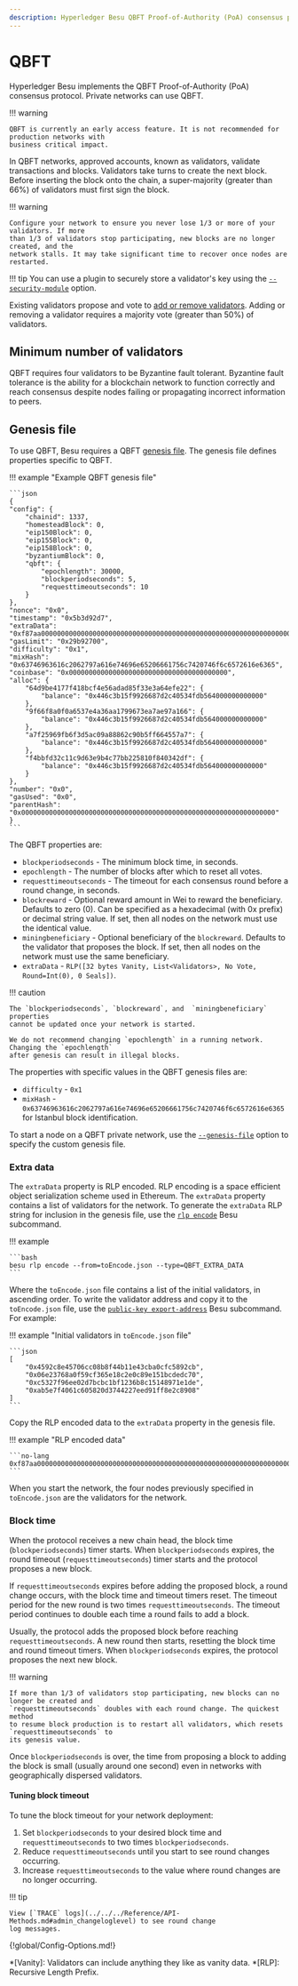 ```yaml
---
description: Hyperledger Besu QBFT Proof-of-Authority (PoA) consensus protocol implementation
---
```


# QBFT

Hyperledger Besu implements the QBFT Proof-of-Authority (PoA) consensus protocol. Private networks
can use QBFT.

!!! warning

    QBFT is currently an early access feature. It is not recommended for production networks with
    business critical impact.

In QBFT networks, approved accounts, known as validators, validate transactions and blocks.
Validators take turns to create the next block. Before inserting the block onto the chain, a
super-majority (greater than 66%) of validators must first sign the block.

!!! warning

    Configure your network to ensure you never lose 1/3 or more of your validators. If more
    than 1/3 of validators stop participating, new blocks are no longer created, and the
    network stalls. It may take significant time to recover once nodes are restarted.

!!! tip
    You can use a plugin to securely store a validator's key using the
    [`--security-module`](../../../Reference/CLI/CLI-Syntax.md#security-module) option.

Existing validators propose and vote to
[add or remove validators](Add-Validators.md#qbft). Adding or removing a validator
requires a majority vote (greater than 50%) of validators.

## Minimum number of validators

QBFT requires four validators to be Byzantine fault tolerant. Byzantine fault tolerance is the
ability for a blockchain network to function correctly and reach consensus despite nodes failing or
propagating incorrect information to peers.

## Genesis file

To use QBFT, Besu requires a QBFT [genesis file](../Genesis-File.md). The genesis file defines properties
specific to QBFT.

!!! example "Example QBFT genesis file"

    ```json
    {
    "config": {
        "chainid": 1337,
        "homesteadBlock": 0,
        "eip150Block": 0,
        "eip155Block": 0,
        "eip158Block": 0,
        "byzantiumBlock": 0,
        "qbft": {
            "epochlength": 30000,
            "blockperiodseconds": 5,
            "requesttimeoutseconds": 10
        }
    },
    "nonce": "0x0",
    "timestamp": "0x5b3d92d7",
    "extraData": "0xf87aa00000000000000000000000000000000000000000000000000000000000000000f8549464a702e6263b7297a96638cac6ae65e6541f4169943923390ad55e90c237593b3b0e401f3b08a0318594aefdb9a738c9f433e5b6b212a6d62f6370c2f69294c7eeb9a4e00ce683cf93039b212648e01c6c6b78c080c0",
    "gasLimit": "0x29b92700",
    "difficulty": "0x1",
    "mixHash": "0x63746963616c2062797a616e74696e65206661756c7420746f6c6572616e6365",
    "coinbase": "0x0000000000000000000000000000000000000000",
    "alloc": {
        "64d9be4177f418bcf4e56adad85f33e3a64efe22": {
            "balance": "0x446c3b15f9926687d2c40534fdb564000000000000"
        },
        "9f66f8a0f0a6537e4a36aa1799673ea7ae97a166": {
            "balance": "0x446c3b15f9926687d2c40534fdb564000000000000"
        },
        "a7f25969fb6f3d5ac09a88862c90b5ff664557a7": {
            "balance": "0x446c3b15f9926687d2c40534fdb564000000000000"
        },
        "f4bbfd32c11c9d63e9b4c77bb225810f840342df": {
            "balance": "0x446c3b15f9926687d2c40534fdb564000000000000"
        }
    },
    "number": "0x0",
    "gasUsed": "0x0",
    "parentHash": "0x0000000000000000000000000000000000000000000000000000000000000000"
    }
    ```

The QBFT properties are:

* `blockperiodseconds` - The minimum block time, in seconds.
* `epochlength` - The number of blocks after which to reset all votes.
* `requesttimeoutseconds` - The timeout for each consensus round before a round change, in seconds.
* `blockreward` - Optional reward amount in Wei to reward the beneficiary. Defaults to zero (0).
    Can be specified as a hexadecimal (with 0x prefix) or decimal string value. If set, then all
    nodes on the network must use the identical value.
* `miningbeneficiary` - Optional beneficiary of the `blockreward`. Defaults to the validator
    that proposes the block. If set, then all nodes on the network must use the same beneficiary.
* `extraData` - `RLP([32 bytes Vanity, List<Validators>, No Vote, Round=Int(0), 0 Seals])`.

!!! caution

    The `blockperiodseconds`, `blockreward`, and  `miningbeneficiary` properties
    cannot be updated once your network is started.

    We do not recommend changing `epochlength` in a running network. Changing the `epochlength`
    after genesis can result in illegal blocks.

The properties with specific values in the QBFT genesis files are:

* `difficulty` - `0x1`
* `mixHash` - `0x63746963616c2062797a616e74696e65206661756c7420746f6c6572616e6365` for Istanbul
  block identification.

To start a node on a QBFT private network, use the
[`--genesis-file`](../../../Reference/CLI/CLI-Syntax.md#genesis-file) option to specify the custom
genesis file.

### Extra data

The `extraData` property is RLP encoded. RLP encoding is a space efficient object serialization
scheme used in Ethereum. The `extraData` property contains a list of validators for the network.
To generate the `extraData` RLP string for inclusion in the genesis file,
use the [`rlp encode`](../../../Reference/CLI/CLI-Subcommands.md#rlp) Besu subcommand.

!!! example

    ```bash
    besu rlp encode --from=toEncode.json --type=QBFT_EXTRA_DATA
    ```

Where the `toEncode.json` file contains a list of the initial validators, in ascending order. To
write the validator address and copy it to the `toEncode.json` file, use the
[`public-key export-address`](../../../Reference/CLI/CLI-Subcommands.md#export-address) Besu
subcommand. For example:

!!! example "Initial validators in `toEncode.json` file"

    ```json
    [
        "0x4592c8e45706cc08b8f44b11e43cba0cfc5892cb",
        "0x06e23768a0f59cf365e18c2e0c89e151bcdedc70",
        "0xc5327f96ee02d7bcbc1bf1236b8c15148971e1de",
        "0xab5e7f4061c605820d3744227eed91ff8e2c8908"
    ]
    ```

Copy the RLP encoded data to the `extraData` property in the genesis file.

!!! example "RLP encoded data"

    ```no-lang
    0xf87aa00000000000000000000000000000000000000000000000000000000000000000f854944592c8e45706cc08b8f44b11e43cba0cfc5892cb9406e23768a0f59cf365e18c2e0c89e151bcdedc7094c5327f96ee02d7bcbc1bf1236b8c15148971e1de94ab5e7f4061c605820d3744227eed91ff8e2c8908c080c0
    ```

When you start the network, the four nodes previously specified in `toEncode.json` are the validators for the network.

### Block time

When the protocol receives a new chain head, the block time (`blockperiodseconds`) timer starts.
When `blockperiodseconds` expires, the round timeout (`requesttimeoutseconds`) timer starts and
the protocol proposes a new block.

If `requesttimeoutseconds` expires before adding the proposed block, a round change occurs, with
the block time and timeout timers reset. The timeout period for the new round is two times
`requesttimeoutseconds`. The timeout period continues to double each time a round fails to add a
block.

Usually, the protocol adds the proposed block before reaching `requesttimeoutseconds`. A new round
then starts, resetting the block time and round timeout timers. When `blockperiodseconds`
expires, the protocol proposes the next new block.

!!! warning

    If more than 1/3 of validators stop participating, new blocks can no longer be created and 
    `requesttimeoutseconds` doubles with each round change. The quickest method
    to resume block production is to restart all validators, which resets `requesttimeoutseconds` to
    its genesis value.

Once `blockperiodseconds` is over, the time from proposing a block to adding the block is
small (usually around one second) even in networks with geographically dispersed validators.

#### Tuning block timeout

To tune the block timeout for your network deployment:

1. Set `blockperiodseconds` to your desired block time and `requesttimeoutseconds` to two times
   `blockperiodseconds`.
1. Reduce `requesttimeoutseconds` until you start to see round changes occurring.
1. Increase `requesttimeoutseconds` to the value where round changes are no longer occurring.

!!! tip

    View [`TRACE` logs](../../../Reference/API-Methods.md#admin_changeloglevel) to see round change
    log messages.
{!global/Config-Options.md!}

<!-- Acronyms and Definitions -->

*[Vanity]: Validators can include anything they like as vanity data.
*[RLP]: Recursive Length Prefix.

[GoQuorum]: https://docs.goquorum.consensys.net/en/stable/
